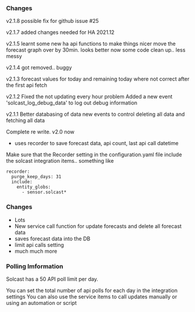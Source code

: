 ### Changes

v2.1.8
possible fix for github issue #25

v2.1.7
added changes needed for HA 2021.12

v2.1.5
learnt some new ha api functions to make things nicer
move the forecast graph over by 30min. looks better now
some code clean up.. less messy

v2.1.4
got removed.. buggy

v2.1.3
forecast values for today and remaining today where not correct after the first api fetch

v2.1.2
Fixed the not updating every hour problem
Added a new event 'solcast_log_debug_data' to log out debug information 


v2.1.1
Better databasing of data
new events to control deleting all data and fetching all data

Complete re write. v2.0 now 
- uses recorder to save forecast data, api count, last api call datetime

Make sure that the Recorder setting in the configuration.yaml file include the solcast integration items.. something like
```
recorder:
  purge_keep_days: 31
  include:
    entity_globs:
      - sensor.solcast*
```


### Changes

- Lots
- New service call function for update forecasts and delete all forecast data
- saves forecast data into the DB
- limit api calls setting
- much much more

### Polling Imformation

Solcast has a 50 API poll limit per day.

You can set the total number of api polls for each day in the integration settings
You can also use the service items to call updates manually or using an automation or script

